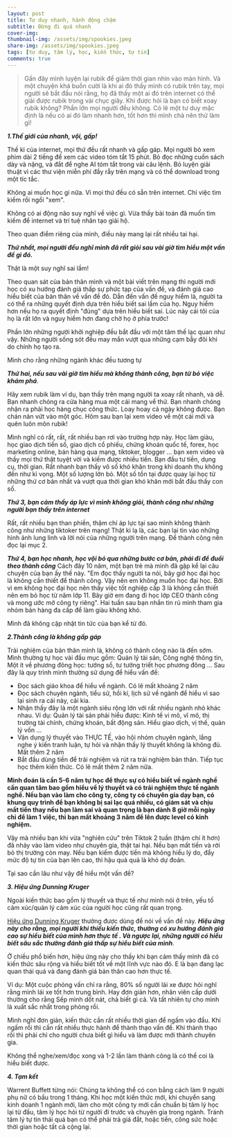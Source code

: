 ```yaml
---
layout: post
title: Tư duy nhanh, hành động chậm
subtitle: Đừng đi quá nhanh
cover-img: 
thumbnail-img: /assets/img/spookies.jpeg
share-img: /assets/img/spookies.jpeg
tags: [tư duy, tâm lý, học, kiến thức, tự tin]
comments: true
---
```


> Gần đây mình luyện lại rubik để giảm thời gian nhìn vào màn hình. Và một chuyện khá buồn cười là khi ai đó thấy mình có rubik trên tay, mọi người sẽ bắt đầu nói rằng, họ đã thấy một ai đó trên internet có thể giải được rubik trong vài chục giây. Khi được hỏi là bạn có biết xoay rubik không? Phần lớn mọi người đều không.
> Có lẽ một tư duy mặc định là nếu có ai đó làm nhanh hơn, tốt hơn thì mình chả nên thử làm gì!

***1\.Thế giới của nhanh, vội, gấp!***

Thế kỉ của internet, mọi thứ đều rất nhanh và gấp gáp. Mọi người bỏ xem phim dài 2 tiếng để xem các video tóm tắt 15 phút. Bỏ đọc những cuốn sách dày và nặng, và đắt để nghe AI tóm tắt trong vài câu lệnh. Bỏ luyện giải thuật vì các thư viện miễn phí đầy rẫy trên mạng và có thể download trong một tíc tắc. 

Không ai muốn học gì nữa. Vì mọi thứ đều có sẵn trên internet. Chỉ việc tìm kiếm rồi ngồi "xem". 

Không có ai động não suy nghĩ về việc gì. Vừa thấy bài toán đã muốn tìm kiếm để internet và trí tuệ nhân tạo giải hộ. 

Theo quan điểm riêng của mình, điều này mang lại rất nhiều tai hại. 


***Thứ nhất, mọi người đều nghĩ mình đã rất giỏi sau vài giờ tìm hiểu một vấn đề gì đó.*** 

Thật là một suy nghĩ sai lầm! 

Theo quan sát của bản thân mình và một bài viết trên mạng thì người mới học có xu hướng đánh giá thấp sự phức tạp của vấn đề, và đánh giá cao hiểu biết của bản thân về vấn đề đó. Dẫn đến vấn đề nguy hiểm là, người ta có thể ra những quyết định dựa trên hiểu biết sai lầm của họ. Nguy hiểm hơn nếu họ ra quyết định "đúng" dựa trên hiểu biết sai. Lúc này cái tôi của họ là rất lớn và nguy hiểm hơn đang chờ họ ở phía trước!

Phần lớn những người khởi nghiệp đều bắt đầu với một tâm thế lạc quan như vậy. Những người sống sót đều may mắn vượt qua những cạm bẫy đôi khi do chính họ tạo ra.

Mình cho rằng những ngành khác đều tương tự

***Thứ hai, nếu sau vài giờ tìm hiểu mà không thành công, bạn từ bỏ việc khám phá***. 

Hãy xem rubik làm ví dụ, bạn thấy trên mạng người ta xoay rất nhanh, và dễ. Bạn nhanh chóng ra cửa hàng mua một cái mang về thử. Bạn nhanh chóng nhận ra phải học hàng chục công thức. Loay hoay cả ngày không được. Bạn chán nản vứt vào một góc. Hôm sau bạn lại xem video về một cái mới và quên luôn môn rubik!

Mình nghĩ có rất, rất, rất nhiều bạn rơi vào trường hợp này. Học làm giàu, học giao dịch tiền số, giao dịch cổ phiếu, chứng khoán quốc tế, forex, học marketing online, bán hàng qua mạng, tiktoker, blogger ... bạn xem video và thấy mọi thứ thật tuyệt vời và kiếm được nhiều tiền. Bạn đầu tư tiền, dụng cụ, thời gian. Rất nhanh bạn thấy vô số khó khăn trong khi doanh thu không đến như kì vọng. Một số lượng lớn bỏ. Một số tồn tại được quay lại học từ những thứ cơ bản nhất và vượt qua thời gian khó khăn mới bắt đầu thấy con số. 

***Thứ 3, bạn cảm thấy áp lực vì mình không giỏi, thành công như những người bạn thấy trên internet*** 

Rất, rất nhiều bạn than phiền, thậm chí áp lực tại sao mình không thành công như những tiktoker trên mạng! Thật kì lạ là, các bạn lại tin vào những hình ảnh lung linh và lời nói của những người trên mạng. Để thành công nên đọc lại mục 2. 

***Thứ 4, bạn học nhanh, học vội bỏ qua những bước cơ bản, phải đi để đuổi theo thành công***
Cách đây 10 năm, một bạn trẻ mà mình đã gặp kể lại câu chuyện của bạn ấy thế này. "Em đọc thấy người ta nói, bây giờ học đại học là không cần thiết để thành công. Vậy nên em không muốn học đại học. Bởi vì em không học đại học nên thấy việc tốt nghiệp cấp 3 là không cần thiết nên em bỏ học từ năm lớp 11. Bây giờ em đang đi học lớp CEO thành công và mong ước mở công ty riêng". Hai tuần sau bạn nhắn tin rủ mình tham gia nhóm bán hàng đa cấp để làm giàu không khó. 

Mình đã không cập nhật tin tức của bạn kể từ đó. 

***2\.Thành công là không gấp gáp***

Trải nghiệm của bản thân mình là, không có thành công nào là đến sớm. Mình thường tự học vài đầu mục gồm: Quản lý tài sản, Công nghệ thông tin, Một ít về phương đông học: tướng số, tư tưởng triết học phương đông ... Sau đây là quy trình mình thường sử dụng để hiểu vấn đề:

- Đọc sách giáo khoa để hiểu về ngành. Có lẽ mất khoảng 2 năm
- Đọc sách chuyên ngành, tiểu sử, hồi kí, lịch sử về ngành để hiểu vì sao lại sinh ra cái này, cái kia.
- Nhận thấy đây là một ngành siêu rộng lớn với rất nhiều ngành nhỏ khác nhau. Ví dụ: Quản lý tài sản phải hiểu được: Kinh tế vi mô, vĩ mô, thị trường tài chính, chứng khoán, bất động sản. Hiểu giao dịch, vị thế, quản lý vốn ... 
- Vận dụng lý thuyết vào THỰC TẾ, vào hội nhóm chuyên ngành, lắng nghe ý kiến tranh luận, tự hỏi và nhận thấy lý thuyết không là không đủ. Mất thêm 2 năm
- Bắt đầu dùng tiền để trải nghiệm và rút ra trải nghiệm bản thân. Tiếp tục học thêm kiến thức. Có lẽ mất thêm 2 năm nữa. 

**Minh đoán là cần 5-6 năm tự học để thực sự có hiểu biết về ngành nghề cần quan tâm bao gồm hiểu về lý thuyết và có trải nghiệm thực tế ngành nghề. Nếu bạn vào làm cho công ty, công ty có chuyên gia dạy bạn, có khung quy trình để bạn không bị sai lạc quá nhiều, có giám sát và chịu mất tiền thay nếu bạn làm sai và quan trọng là bạn dành 8 giờ mỗi ngày chỉ để làm 1 việc, thì bạn mất khoảng 3 năm để lên được level có kinh nghiệm.**

Vậy mà nhiều bạn khi vừa "nghiên cứu" trên Tiktok 2 tuần (thậm chí ít hơn) đã nhảy vào làm video như chuyên gia, thật tai hại. Nếu bạn mất tiền và rời bỏ thị trường còn may. Nếu bạn kiếm được tiền mà không hiểu lý do, đẩy mức độ tự tin của bạn lên cao, thì hậu quả quả là khó dự đoán.

Tại sao cần lâu như vậy để hiểu một vấn đề?



***3\. Hiệu ứng Dunning Kruger***

Ngoài kiến thức bao gồm lý thuyết và thực tế như mình nói ở trên, yếu tố cảm xúc/quản lý cảm xúc của người học cũng rất quan trọng.

[Hiệu ứng Dunning Kruger](https://thedecisionlab.com/biases/dunning-kruger-effect) thường được dùng để nói về vấn đề này. ***Hiệu ứng này cho rằng, mọi người khi thiếu kiến thức, thường có xu hướng đánh giá cao sự hiểu biết của mình hơn thực tế . Và ngược lại, những người có hiểu biết sâu sắc thường đánh giá thấp sự hiểu biết của mình***.

Ở chiều phổ biến hơn, hiệu ứng này cho thấy khi bạn cảm thấy mình đã có kiến thức sâu rộng và hiểu biết tốt về một lĩnh vực nào đó. E là bạn đang lạc quan thái quá và đang đánh giá bản thân cao hơn thực tế. 

Ví dụ: Một cuộc phỏng vấn chỉ ra rằng, 80% số người lái xe được hỏi nghĩ rằng mình lái xe tốt hơn trung bình. Hay đơn giản hơn, nhân viên cấp dưới thường cho rằng Sếp mình dốt nát, chả biết gì cả. Và tất nhiên tự cho mình là xuất sắc nhất trong phòng rồi. 

Mình nghĩ đơn giản, kiến thức cần rất nhiều thời gian để ngấm vào đầu. Khi ngấm rồi thì cần rất nhiều thực hành để thành thạo vấn đề. Khi thành thạo rồi thì phải chỉ cho người chưa biết gì hiểu và làm được mới thành chuyên gia. 

Không thể nghe/xem/đọc xong và 1-2 lần làm thành công là có thể coi là hiểu biết được. 


***4\. Tạm kết***

Warrent Buffett từng nói: Chúng ta không thể có con bằng cách làm 9 người phụ nữ có bầu trong 1 tháng. Khi học một kiến thức mới, khi chuyển sang kinh doanh 1 ngành mới, làm cho một công ty mới cần chuẩn bị tâm lý học lại từ đầu, tâm lý học hỏi từ người đi trước và chuyên gia trong ngành. Tránh tâm lý tự tin thái quá bạn có thể phải trả giá đắt, hoặc tiền, công sức hoặc thời gian hoặc tất cả cộng lại. 